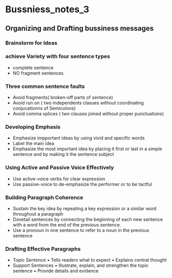# Bussniess_notes_3
## Organizing and Drafting bussiness messages
### Brainstorm for Ideas
### achieve Variety with four sentence types
- complete sentence 
-  NO fragment sentences
### Three common sentence faults 
- Avoid fragments( broken-off parts of sentence) 
- Avoid run on ( two independents clasues without coordinating conjucationns of Semicolons) 
- Avoid comma splices ( two clauses joined without proper punctuations) 
### Developing Emphasis
- Emphasize impportant ideas by using vivid and specific words
- Label the main idea
- Emphasize the most important idea by placing it first or last in a simple sentence and by making it the sentence subject
### Using Active and Passive Voice Effectively
- Use active-voice verbs for clear expression 
- Use passive-voice to de-emphasize the performer or to be tactful 
### Building Paragraph Coherence
- Sustain the key idea by repeating a key expression or a similar word throughout a paragraph
- Dovetail sentences by connecting the beginning of each new sentence with a word from the end of the previous sentence.
- Use a pronoun in one sentence to refer to a noun in the previous sentence
### Drafting Effective Paragraphs 
- Topic Sentence
• Tells readers what to expect
• Explains central thought
- Support Sentences
• Illustrate, explain, and strengthen the topic sentence
• Provide details and evidence
